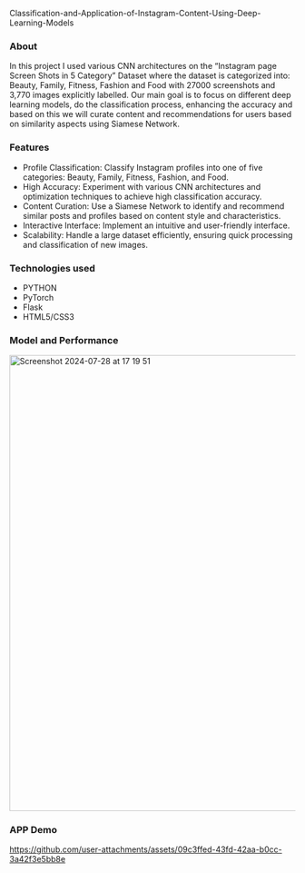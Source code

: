 Classification-and-Application-of-Instagram-Content-Using-Deep-Learning-Models

### About
In this project I used various CNN architectures on the “Instagram page Screen Shots in 5 Category” Dataset where the dataset is categorized into: Beauty, Family, Fitness, Fashion and Food with 27000 screenshots and 3,770 images explicitly labelled. Our main goal is to focus on different deep learning models, do the classification process, enhancing the accuracy and based on this we will curate content and recommendations for users based on similarity aspects using Siamese Network.

### Features
* Profile Classification: Classify Instagram profiles into one of five categories: Beauty, Family, Fitness, Fashion, and Food.
* High Accuracy: Experiment with various CNN architectures and optimization techniques to achieve high classification accuracy.
* Content Curation: Use a Siamese Network to identify and recommend similar posts and profiles based on content style and characteristics.
* Interactive Interface: Implement an intuitive and user-friendly interface.
* Scalability: Handle a large dataset efficiently, ensuring quick processing and classification of new images.

### Technologies used
* PYTHON
* PyTorch
* Flask
* HTML5/CSS3

### Model and Performance
<img width="803" alt="Screenshot 2024-07-28 at 17 19 51" src="https://github.com/user-attachments/assets/1276f021-a7d8-4216-8210-3ca5b26afd70">

### APP Demo
https://github.com/user-attachments/assets/09c3ffed-43fd-42aa-b0cc-3a42f3e5bb8e








